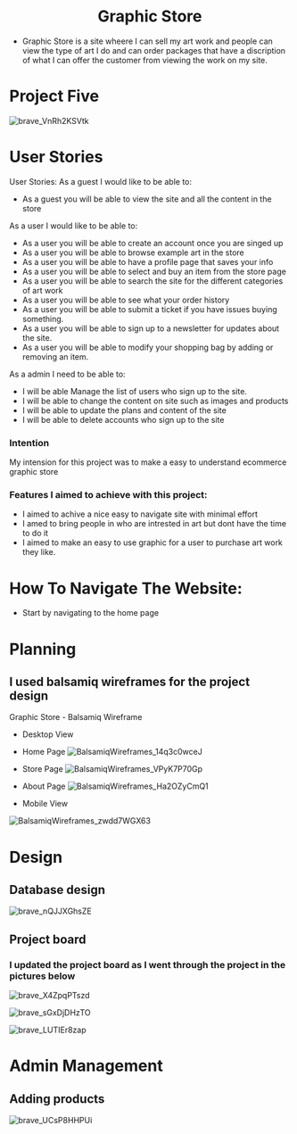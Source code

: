 <h1 align="center">Graphic Store</h1>

- Graphic Store is a site wheere I can sell my art work and people can view the type of art I do and can order packages that have a discription of what I can offer the customer from viewing the work on my site.

# Project Five

![brave_VnRh2KSVtk](https://user-images.githubusercontent.com/43074374/202915044-257045fb-9359-4223-8143-cc37aaad0657.png)

# User Stories

User Stories: As a guest I would like to be able to:

- As a guest you will be able to view the site and all the content in the store

As a user I would like to be able to:

- As a user you will be able to create an account once you are singed up
- As a user you will be able to browse example art in the store
- As a user you will be able to have a profile page that saves your info
- As a user you will be able to select and buy an item from the store page
- As a user you will be able to search the site for the different categories of art work
- As a user you will be able to see what your order history
- As a user you will be able to submit a ticket if you have issues buying something.
- As a user you will be able to sign up to a newsletter for updates about the site.
- As a user you will be able to modify your shopping bag by adding or removing an item.

As a admin I need to be able to:

- I will be able Manage the list of users who sign up to the site.
- I will be able to change the content on site such as images and products
- I will be able to update the plans and content of the site
- I will be able to delete accounts who sign up to the site

### Intention

My intension for this project was to make a easy to understand ecommerce graphic store

### Features I aimed to achieve with this project:

 - I aimed to achive a nice easy to navigate site with minimal effort
 - I amed to bring people in who are intrested in art but dont have the time to do it
 - I aimed to make an easy to use graphic for a user to purchase art work they like.

# How To Navigate The Website: 
 - Start by navigating to the home page


# Planning 
## I used balsamiq wireframes for the project design
Graphic Store - Balsamiq Wireframe
 - Desktop View 
 - Home Page
  ![BalsamiqWireframes_14q3c0wceJ](https://user-images.githubusercontent.com/43074374/202945544-a628f9ae-d585-44aa-b2d3-4956aa82de04.png)

 - Store Page
  ![BalsamiqWireframes_VPyK7P70Gp](https://user-images.githubusercontent.com/43074374/202945608-d8c8caac-b7f8-4e81-b453-75c88da8e37d.png)

 - About Page
  ![BalsamiqWireframes_Ha2OZyCmQ1](https://user-images.githubusercontent.com/43074374/202945721-c50635d7-f1b3-47a0-99d5-097ae49a442a.png)

- Mobile View

![BalsamiqWireframes_zwdd7WGX63](https://user-images.githubusercontent.com/43074374/202945396-1aeb549b-3f7f-4b78-afe9-96d3c230e7cb.png)

# Design
## Database design

![brave_nQJJXGhsZE](https://user-images.githubusercontent.com/43074374/202915405-a2e99757-762f-47c4-bc48-470dfb4a801b.png)

## Project board 
### I updated the project board as I went through the project in the pictures below

![brave_X4ZpqPTszd](https://user-images.githubusercontent.com/43074374/202915515-dbdb7ff0-50ac-43da-960a-8ea33b27ea2f.png)

![brave_sGxDjDHzTO](https://user-images.githubusercontent.com/43074374/202915568-f02da87a-e2e1-45be-b55f-f99cb7ea072d.png)

![brave_LUTIEr8zap](https://user-images.githubusercontent.com/43074374/202915579-2f55858b-3125-499f-9398-aae245eaacb2.png)

# Admin Management 
## Adding products 
![brave_UCsP8HHPUi](https://user-images.githubusercontent.com/43074374/202915684-af551a98-8f24-4212-a9d1-0c06d878b8b5.png)



